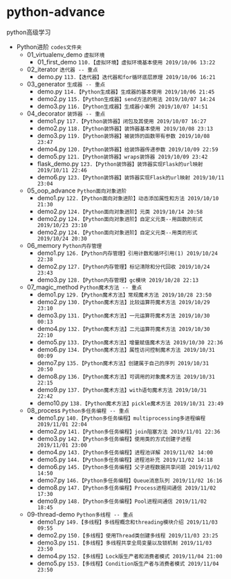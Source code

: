 # python-advance
python高级学习


* Python进阶 `codes文件夹`  
    * 01_virtualenv_demo `虚拟环境`
        *   01_first_demo `110.【虚拟环境】虚拟环境基本使用 2019/10/06 13:22`
    * 02_iterator `迭代器 -- 重点` 
        *   demo.py `113.【迭代器】迭代器和for循环底层原理 2019/10/06 16:21`
    * 03_generator `生成器 -- 重点`
        *   demo.py `114.【Python生成器】生成器的基本使用 2019/10/06 21:45`
        *   demo2.py `115.【Python生成器】send方法的用法 2019/10/07 14:24`
        *   demo3.py `116.【Python生成器】生成器小案例 2019/10/07 14:51`
    * 04_decorator `装饰器 -- 重点`
        *   demo1.py `117.【Python装饰器】闭包及其使用 2019/10/07 16:27`
        *   demo2.py `118.【Python装饰器】装饰器基本使用 2019/10/08 23:13`
        *   demo3.py `119.【Python装饰器】被装饰的函数带有参数 2019/10/08 23:47`
        *   demo4.py `120.【Python装饰器】给装饰器传递参数 2019/10/09 22:59`
        *   demo5.py `121.【Python装饰器】wraps装饰器 2019/10/09 23:42`
        *   flask_demo.py `123.【Python装饰器】装饰器实现Flask的url映射 2019/10/11 22:46`
        *   demo6.py `123.【Python装饰器】装饰器实现Flask的url映射 2019/10/11 23:04`
    * 05_oop_advance `Python面向对象进阶`
        *   demo1.py `122.【Python面向对象进阶】动态添加属性和方法 2019/10/10 21:30`
        *   demo2.py `124.【Python面向对象进阶】元类 2019/10/14 20:58`
        *   demo2.py `124.【Python面向对象进阶】自定义元类--用函数的形式 2019/10/23 23:10`
        *   demo2.py `124.【Python面向对象进阶】自定义元类--用类的形式 2019/10/24 20:30`
    * 06_memory `Python内存管理`
        *   demo1.py `126.【Python内存管理】引用计数和循环引用(1) 2019/10/24 22:38`
        *   demo2.py `127.【Python内存管理】标记清除和分代回收 2019/10/24 23:43`
        *   demo3.py `128.【Python内存管理】gc模块 2019/10/28 22:13`
    * 07_magic_method `Python魔术方法 -- 重点`
        *   demo1.py `129.【Python魔术方法】常规魔术方法 2019/10/28 23:50`
        *   demo2.py `130.【Python魔术方法】比较运算符魔术方法 2019/10/29 23:10`
        *   demo3.py `131.【Python魔术方法】一元运算符魔术方法 2019/10/30 00:13`
        *   demo4.py `132.【Python魔术方法】二元运算符魔术方法 2019/10/30 22:10`
        *   demo5.py `133.【Python魔术方法】增量赋值魔术方法 2019/10/30 22:36`
        *   demo6.py `134.【Python魔术方法】属性访问控制魔术方法 2019/10/31 00:09`
        *   demo7.py `135.【Python魔术方法】创建属于自己的序列 2019/10/31 20:50`
        *   demo8.py `136.【Python魔术方法】可调用的对象魔术方法 2019/10/31 22:15`
        *   demo9.py `137.【Python魔术方法】with语句魔术方法 2019/10/31 22:42`
        *   demo10.py `138.【Python魔术方法】pickle魔术方法 2019/10/31 23:49`
    * 08_process `Python多任务编程 -- 重点`
        *   demo1.py `140.【Python多任务编程】multiprocessing多进程编程 2019/11/01 22:04`
        *   demo2.py `141.【Python多任务编程】join阻塞方法 2019/11/01 22:36`
        *   demo3.py `142.【Python多任务编程】使用类的方式创建子进程 2019/11/01 23:00`
        *   demo4.py `143.【Python多任务编程】进程池详解 2019/11/02 14:00`
        *   demo5.py `144.【Python多任务编程】进程池补充 2019/11/02 14:18`
        *   demo6.py `145.【Python多任务编程】父子进程数据共享问题 2019/11/02 14:50`
        *   demo7.py `146.【Python多任务编程】Queue消息队列 2019/11/02 16:16`
        *   demo8.py `147.【Python多任务编程】Process进程间通信 2019/11/02 17:30`
        *   demo9.py `148.【Python多任务编程】Pool进程间通信 2019/11/02 18:45`
    * 09-thread-demo `Python多线程 -- 重点`
        *   demo1.py `149.【多线程】多线程概念和threading模块介绍 2019/11/03 09:55`
        *   demo2.py `150.【多线程】使用Thread类创建多线程 2019/11/03 23:25`
        *   demo3.py `151.【多线程】多线程共享全局变量以及锁机制 2019/11/03 23:50`
        *   demo4.py `152.【多线程】Lock版生产者和消费者模式 2019/11/04 21:00`
        *   demo5.py `153.【多线程】Condition版生产者与消费者模式 2019/11/04 23:50`